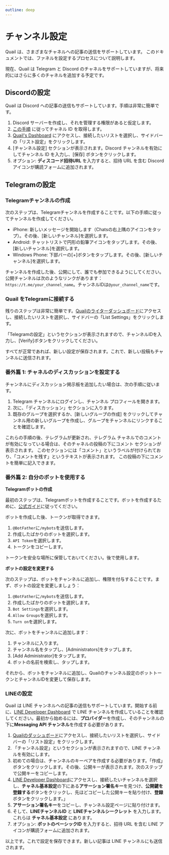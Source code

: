 ```yaml
---
outline: deep
---
```


# チャンネル設定

Quail は、さまざまなチャネルへの記事の送信をサポートしています。 このドキュメントでは、ファネルを設定するプロセスについて説明します。

現在、Quail は Telegram と Discord のチャネルをサポートしていますが、将来的にはさらに多くのチャネルを追加する予定です。

## Discordの設定

Quail は Discord への記事の送信もサポートしています。手順は非常に簡単です。

1. Discord サーバーを作成し、それを管理する権限があると仮定します。
2. [この手順](https://techwiser.com/how-to-copy-discord-profile-channel-server-message-id-and-link/) に従ってチャネル ID を取得します。
3. [Quail's Dashboard](https://quail.ink/dashboard) にアクセスし、接続したいリストを選択し、サイドバーの「リスト設定」をクリックします。
4. [チャンネル設定] セクションが表示されます。Discord チャンネルを有効にしてチャンネル ID を入力し、[保存] ボタンをクリックします。
5. オプション: **ディスコード招待URL** を入力すると、招待 URL を含む Discord アイコンが購読フォームに追加されます。

## Telegramの設定

### Telegramチャンネルの作成

次のステップは、Telegramチャンネルを作成することです。以下の手順に従ってチャンネルを作成してください。

- iPhone: 新しいメッセージを開始します（Chatsの右上隅のアイコンをタップ）。その後、[新しいチャンネル]を選択します。
- Android: チャットリストで円形の鉛筆アイコンをタップします。その後、[新しいチャンネル]を選択します。
- Windows Phone: 下部バーの[+]ボタンをタップします。その後、[新しいチャンネル]を選択します。

チャンネルを作成した後、公開にして、誰でも参加できるようにしてください。公開チャンネルは次のようなリンクがあります：`https://t.me/your_channel_name`。チャンネルIDは`@your_channel_name`です。

### Quail をTelegramに接続する

残りのステップは非常に簡単です。[Quailのライターダッシュボード](https://quail.ink/dashboard)にアクセスし、接続したいリストを選択し、サイドバーの「List Settings」をクリックします。

「Telegramの設定」というセクションが表示されますので、チャンネルIDを入力し、[Verify]ボタンをクリックしてください。

すべてが正常であれば、新しい設定が保存されます。これで、新しい投稿もチャンネルに送信されます。


### 番外篇 1: チャネルのディスカッションを設定する

チャンネルにディスカッション掲示板を追加したい場合は、次の手順に従います。

1. Telegram チャンネルにログインし、チャンネル プロフィールを開きます。
2. 次に、「ディスカッション」セクションに入ります。
3. 既存のグループを選択するか、[新しいグループの作成] をクリックしてチャンネル用の新しいグループを作成し、グループをチャンネルにリンクすることを確認します。
  
これらの手順の後、テレグラムが更新され、テレグラム チャネルでのコメントが有効になっている場合は、そのチャネルの投稿の下にコメント セクションが表示されます。 このセクションには「コメント」というラベルが付けられており、「コメントを残す」というテキストが表示されます。 この投稿の下にコメントを簡単に記入できます。

### 番外篇 2: 自分のボットを使用する

**Telegramボットの作成**

最初のステップは、Telegramボットを作成することです。ボットを作成するために、[公式ガイド](https://core.telegram.org/bots#6-botfather)に従ってください。

ボットを作成した後、トークンが取得できます。

1. `@BotFather`に`/mybots`を送信します。
2. 作成したばかりのボットを選択します。
3. `API Token`を選択します。
4. トークンをコピーします。

トークンを安全な場所に保管しておいてください。後で使用します。

**ボットの設定を変更する**

次のステップは、ボットをチャンネルに追加し、権限を付与することです。まず、ボットの設定を変更しましょう：

1. `@BotFather`に`/mybots`を送信します。
2. 作成したばかりのボットを選択します。
3. `Bot Settings`を選択します。
4. `Allow Groups`を選択します。
5. `Turn on`を選択します。

次に、ボットをチャンネルに追加します：

1. チャンネルに入ります。
2. チャンネル名をタップし、[Administrators]をタップします。
3. [Add Administrator]をタップします。
4. ボットの名前を検索し、タップします。

それから、ボットをチャンネルに追加し、Quailのチャンネル設定のボットトークンとチャンネルIDを変更して保存します。

### LINEの設定

Quail は LINE チャンネルへの記事の送信もサポートしています。開始する前に、[LINE Developer Dashboard](https://developers.line.biz/console) で LINE チャンネルを作成していることを確認してください。最初から始めるには、**プロバイダー**を作成し、そのチャンネルの下に**Messaging API チャンネル**を作成する必要があります。

1. [Quailのダッシュボード](https://quail.ink/dashboard)にアクセスし、接続したいリストを選択し、サイドバーの「リスト設定」をクリックします。
2. 「チャンネル設定」というセクションが表示されますので、LINE チャンネルを有効にします。
3. 初めての場合は、チャンネルのキーペアを作成する必要があります。「作成」ボタンをクリックします。その後、公開キーが表示されます。次のステップで公開キーをコピーします。
4. [LINE Developer Dashboard](https://developers.line.biz/console)にアクセスし、接続したいチャンネルを選択し、**チャネル基本設定**の下にある**アサーション署名キー**を見つけ、**公開鍵を登録する**ボタンをクリックし、先ほどコピーした公開キーを貼り付け、**登録**ボタンをクリックします。」
5. **アサーション署名キー**をコピーし、チャンネル設定ページに貼り付けます。
6. そして、**LINEチャンネルID** と **LINEチャンネルシークレット** を入力します。 これらは **チャネル基本設定** にあります。
7. オプション: **ボットのベーシックID** を入力すると、招待 URL を含む LINE アイコンが購読フォームに追加されます。
  
以上です。これで設定を保存できます。新しい記事は LINE チャンネルにも送信されます。
